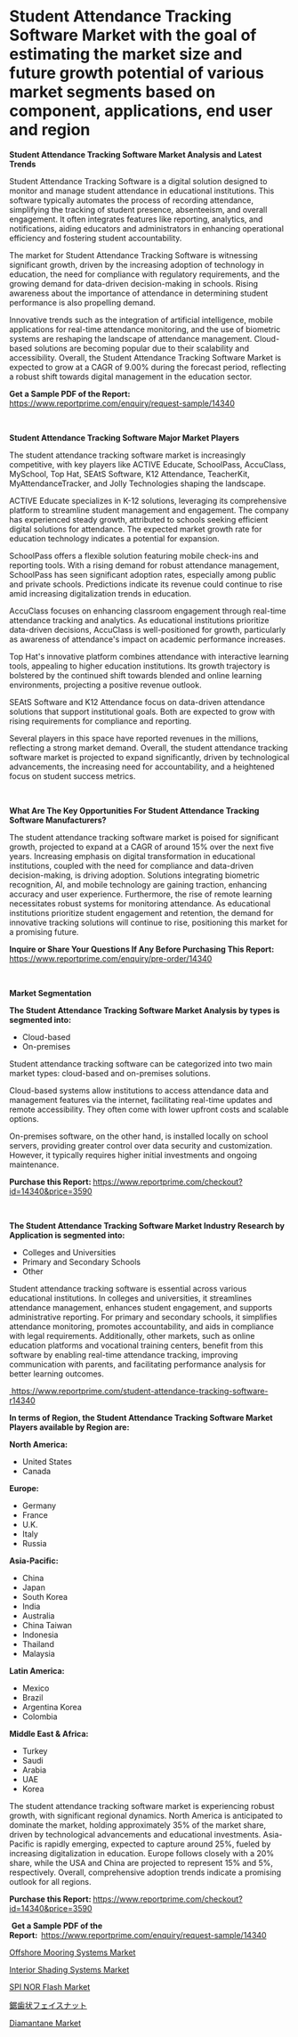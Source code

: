 <p><h1>Student Attendance Tracking Software Market with the goal of estimating the market size and future growth potential of various market segments based on component, applications, end user and region</h1></p><p><strong>Student Attendance Tracking Software Market Analysis and Latest Trends</strong></p>
<p><p>Student Attendance Tracking Software is a digital solution designed to monitor and manage student attendance in educational institutions. This software typically automates the process of recording attendance, simplifying the tracking of student presence, absenteeism, and overall engagement. It often integrates features like reporting, analytics, and notifications, aiding educators and administrators in enhancing operational efficiency and fostering student accountability.</p><p>The market for Student Attendance Tracking Software is witnessing significant growth, driven by the increasing adoption of technology in education, the need for compliance with regulatory requirements, and the growing demand for data-driven decision-making in schools. Rising awareness about the importance of attendance in determining student performance is also propelling demand.</p><p>Innovative trends such as the integration of artificial intelligence, mobile applications for real-time attendance monitoring, and the use of biometric systems are reshaping the landscape of attendance management. Cloud-based solutions are becoming popular due to their scalability and accessibility. Overall, the Student Attendance Tracking Software Market is expected to grow at a CAGR of 9.00% during the forecast period, reflecting a robust shift towards digital management in the education sector.</p></p>
<p><strong>Get a Sample PDF of the Report:&nbsp;</strong> <a href="https://www.reportprime.com/enquiry/request-sample/14340">https://www.reportprime.com/enquiry/request-sample/14340</a></p>
<p>&nbsp;</p>
<p><strong>Student Attendance Tracking Software Major Market Players</strong></p>
<p><p>The student attendance tracking software market is increasingly competitive, with key players like ACTIVE Educate, SchoolPass, AccuClass, MySchool, Top Hat, SEAtS Software, K12 Attendance, TeacherKit, MyAttendanceTracker, and Jolly Technologies shaping the landscape.</p><p>ACTIVE Educate specializes in K-12 solutions, leveraging its comprehensive platform to streamline student management and engagement. The company has experienced steady growth, attributed to schools seeking efficient digital solutions for attendance. The expected market growth rate for education technology indicates a potential for expansion.</p><p>SchoolPass offers a flexible solution featuring mobile check-ins and reporting tools. With a rising demand for robust attendance management, SchoolPass has seen significant adoption rates, especially among public and private schools. Predictions indicate its revenue could continue to rise amid increasing digitalization trends in education.</p><p>AccuClass focuses on enhancing classroom engagement through real-time attendance tracking and analytics. As educational institutions prioritize data-driven decisions, AccuClass is well-positioned for growth, particularly as awareness of attendance's impact on academic performance increases.</p><p>Top Hat's innovative platform combines attendance with interactive learning tools, appealing to higher education institutions. Its growth trajectory is bolstered by the continued shift towards blended and online learning environments, projecting a positive revenue outlook.</p><p>SEAtS Software and K12 Attendance focus on data-driven attendance solutions that support institutional goals. Both are expected to grow with rising requirements for compliance and reporting.</p><p>Several players in this space have reported revenues in the millions, reflecting a strong market demand. Overall, the student attendance tracking software market is projected to expand significantly, driven by technological advancements, the increasing need for accountability, and a heightened focus on student success metrics.</p></p>
<p>&nbsp;</p>
<p><strong>What Are The Key Opportunities For Student Attendance Tracking Software Manufacturers?</strong></p>
<p><p>The student attendance tracking software market is poised for significant growth, projected to expand at a CAGR of around 15% over the next five years. Increasing emphasis on digital transformation in educational institutions, coupled with the need for compliance and data-driven decision-making, is driving adoption. Solutions integrating biometric recognition, AI, and mobile technology are gaining traction, enhancing accuracy and user experience. Furthermore, the rise of remote learning necessitates robust systems for monitoring attendance. As educational institutions prioritize student engagement and retention, the demand for innovative tracking solutions will continue to rise, positioning this market for a promising future.</p></p>
<p><strong>Inquire or Share Your Questions If Any Before Purchasing This Report:</strong> <a href="https://www.reportprime.com/enquiry/pre-order/14340">https://www.reportprime.com/enquiry/pre-order/14340</a></p>
<p>&nbsp;</p>
<p><strong>Market Segmentation</strong></p>
<p><strong>The Student Attendance Tracking Software Market Analysis by types is segmented into:</strong></p>
<p><ul><li>Cloud-based</li><li>On-premises</li></ul></p>
<p><p>Student attendance tracking software can be categorized into two main market types: cloud-based and on-premises solutions. </p><p>Cloud-based systems allow institutions to access attendance data and management features via the internet, facilitating real-time updates and remote accessibility. They often come with lower upfront costs and scalable options. </p><p>On-premises software, on the other hand, is installed locally on school servers, providing greater control over data security and customization. However, it typically requires higher initial investments and ongoing maintenance.</p></p>
<p><strong>Purchase this Report:&nbsp;</strong><a href="https://www.reportprime.com/checkout?id=14340&price=3590">https://www.reportprime.com/checkout?id=14340&price=3590</a></p>
<p>&nbsp;</p>
<p><strong>The Student Attendance Tracking Software Market Industry Research by Application is segmented into:</strong></p>
<p><ul><li>Colleges and Universities</li><li>Primary and Secondary Schools</li><li>Other</li></ul></p>
<p><p>Student attendance tracking software is essential across various educational institutions. In colleges and universities, it streamlines attendance management, enhances student engagement, and supports administrative reporting. For primary and secondary schools, it simplifies attendance monitoring, promotes accountability, and aids in compliance with legal requirements. Additionally, other markets, such as online education platforms and vocational training centers, benefit from this software by enabling real-time attendance tracking, improving communication with parents, and facilitating performance analysis for better learning outcomes.</p></p>
<p><a href="https://www.reportprime.com/student-attendance-tracking-software-r14340">&nbsp;https://www.reportprime.com/student-attendance-tracking-software-r14340</a></p>
<p><strong>In terms of Region, the Student Attendance Tracking Software Market Players available by Region are:</strong></p>
<p>
    <p> <strong> North America: </strong>
        <ul>
            <li>United States</li>
            <li>Canada</li>
        </ul>
        </p> 
    <p> <strong> Europe: </strong>
        <ul>
            <li>Germany</li>
            <li>France</li>
            <li>U.K.</li>
            <li>Italy</li>
            <li>Russia</li>
        </ul>
        </p> 
    <p> <strong> Asia-Pacific: </strong>
        <ul>
            <li>China</li>
            <li>Japan</li>
            <li>South Korea</li>
            <li>India</li>
            <li>Australia</li>
            <li>China Taiwan</li>
            <li>Indonesia</li>
            <li>Thailand</li>
            <li>Malaysia</li>
        </ul>
        </p> 
    <p> <strong> Latin America: </strong>
        <ul>
            <li>Mexico</li>
            <li>Brazil</li>
            <li>Argentina Korea</li>
            <li>Colombia</li>
        </ul>
        </p> 
    <p> <strong> Middle East & Africa: </strong>
        <ul>
            <li>Turkey</li>
            <li>Saudi</li>
            <li>Arabia</li>
            <li>UAE</li>
            <li>Korea</li>
        </ul>
    </p>
    </p>
<p><p>The student attendance tracking software market is experiencing robust growth, with significant regional dynamics. North America is anticipated to dominate the market, holding approximately 35% of the market share, driven by technological advancements and educational investments. Asia-Pacific is rapidly emerging, expected to capture around 25%, fueled by increasing digitalization in education. Europe follows closely with a 20% share, while the USA and China are projected to represent 15% and 5%, respectively. Overall, comprehensive adoption trends indicate a promising outlook for all regions.</p></p>
<p><strong>Purchase this Report: </strong><a href="https://www.reportprime.com/checkout?id=14340&price=3590">https://www.reportprime.com/checkout?id=14340&price=3590</a></p>
<p>&nbsp;<strong>Get a Sample PDF of the Report:&nbsp;&nbsp;</strong><a href="https://www.reportprime.com/enquiry/request-sample/14340">https://www.reportprime.com/enquiry/request-sample/14340</a></p>
<p><strong></strong></p>
<p><p><a href="https://www.linkedin.com/pulse/global-offshore-mooring-systems-market-focus-product-type-spm-nowrf?trackingId=fDMntCBwQ7OX4%2BSrBJOpXg%3D%3D">Offshore Mooring Systems Market</a></p><p><a href="https://github.com/WillieWoodard/Market-Research-Report-List-6/blob/main/interior-shading-systems-market.md">Interior Shading Systems Market</a></p><p><a href="https://medium.com/@jane.burgess8767574/the-market-study-covers-the-spi-nor-flash-market-across-various-segments-e0d25d3cac06">SPI NOR Flash Market</a></p><p><a href="https://medium.com/@oswaldheman9gu/serrated-face-nut-market-%E3%81%AE%E3%82%B0%E3%83%AD%E3%83%BC%E3%83%90%E3%83%AB%E5%B8%82%E5%A0%B4%E6%A6%82%E8%A6%81%E3%81%AF-%E4%B8%96%E7%95%8C%E3%81%8A%E3%82%88%E3%81%B3%E4%B8%BB%E8%A6%81%E5%B8%82%E5%A0%B4%E3%81%AB%E3%81%8A%E3%81%91%E3%82%8B%E6%A5%AD%E7%95%8C%E3%81%AB%E5%BD%B1%E9%9F%BF%E3%82%92%E4%B8%8E%E3%81%88%E3%82%8B%E4%B8%BB%E8%A6%81%E3%81%AA%E3%83%88%E3%83%AC%E3%83%B3%E3%83%89%E3%81%AB%E3%81%A4%E3%81%84%E3%81%A6-%E7%8B%AC%E8%87%AA%E3%81%AE%E8%A6%96%E7%82%B9%E3%82%92%E6%8F%90%E4%BE%9B%E3%81%97%E3%81%BE%E3%81%99-8c9ca1b1ed6e">鋸歯状フェイスナット</a></p><p><a href="https://issuu.com/reportprime-2/docs/diamantane-market-size-2030.pptx_35a4549819d9b4">Diamantane Market</a></p></p>